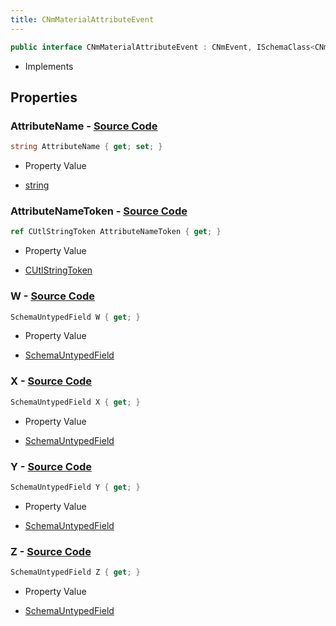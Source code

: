 ```yaml
---
title: CNmMaterialAttributeEvent
---
```


```csharp
public interface CNmMaterialAttributeEvent : CNmEvent, ISchemaClass<CNmEvent>, ISchemaClass<CNmMaterialAttributeEvent>, ISchemaField, ISchemaClass, INativeHandle
```

- Implements

## Properties

### **AttributeName** - [Source Code](https://github.com/swiftly-solution/swiftlys2/blob/main/managed/src/SwiftlyS2.Generated/Schemas/Interfaces/CNmMaterialAttributeEvent.cs#L16)

```csharp
string AttributeName { get; set; }
```

- Property Value

- [string](https://learn.microsoft.com/dotnet/api/system.string)

### **AttributeNameToken** - [Source Code](https://github.com/swiftly-solution/swiftlys2/blob/main/managed/src/SwiftlyS2.Generated/Schemas/Interfaces/CNmMaterialAttributeEvent.cs#L18)

```csharp
ref CUtlStringToken AttributeNameToken { get; }
```

- Property Value

- [CUtlStringToken](/docs/api/shared/natives/cutlstringtoken)

### **W** - [Source Code](https://github.com/swiftly-solution/swiftlys2/blob/main/managed/src/SwiftlyS2.Generated/Schemas/Interfaces/CNmMaterialAttributeEvent.cs#L30)

```csharp
SchemaUntypedField W { get; }
```

- Property Value

- [SchemaUntypedField](/docs/api/shared/schemas/schemauntypedfield)

### **X** - [Source Code](https://github.com/swiftly-solution/swiftlys2/blob/main/managed/src/SwiftlyS2.Generated/Schemas/Interfaces/CNmMaterialAttributeEvent.cs#L21)

```csharp
SchemaUntypedField X { get; }
```

- Property Value

- [SchemaUntypedField](/docs/api/shared/schemas/schemauntypedfield)

### **Y** - [Source Code](https://github.com/swiftly-solution/swiftlys2/blob/main/managed/src/SwiftlyS2.Generated/Schemas/Interfaces/CNmMaterialAttributeEvent.cs#L24)

```csharp
SchemaUntypedField Y { get; }
```

- Property Value

- [SchemaUntypedField](/docs/api/shared/schemas/schemauntypedfield)

### **Z** - [Source Code](https://github.com/swiftly-solution/swiftlys2/blob/main/managed/src/SwiftlyS2.Generated/Schemas/Interfaces/CNmMaterialAttributeEvent.cs#L27)

```csharp
SchemaUntypedField Z { get; }
```

- Property Value

- [SchemaUntypedField](/docs/api/shared/schemas/schemauntypedfield)


